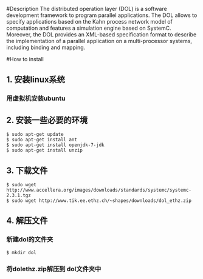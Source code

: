 #Description
The distributed operation layer (DOL) is a software development framework to program parallel applications. The DOL allows to specify applications based on the Kahn process network model of computation and features a simulation engine based on SystemC. Moreover, the DOL provides an XML-based specification format to describe the implementation of a parallel application on a multi-processor systems, including binding and mapping.

#How to install
##  1. 安装linux系统
### 用虚拟机安装ubuntu
##  2. 安装一些必要的环境
```
$ sudo apt-get update
$ sudo apt-get install ant
$ sudo apt-get install openjdk-7-jdk
$ sudo apt-get install unzip
```
## 3. 下载文件
```
$ sudo wget http://www.accellera.org/images/downloads/standards/systemc/systemc-2.3.1.tgz
$ sudo wget http://www.tik.ee.ethz.ch/~shapes/downloads/dol_ethz.zip
```
## 4. 解压文件
### 新建dol的文件夹 
```
$ mkdir dol
```
### 将dolethz.zip解压到 dol文件夹中
```
